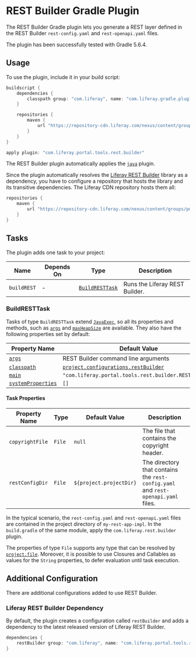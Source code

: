 # REST Builder Gradle Plugin

The REST Builder Gradle plugin lets you generate a REST layer defined in the
REST Builder `rest-config.yaml` and `rest-openapi.yaml` files.

The plugin has been successfully tested with Gradle 5.6.4.

## Usage

To use the plugin, include it in your build script:

```gradle
buildscript {
	dependencies {
		classpath group: "com.liferay", name: "com.liferay.gradle.plugins.rest.builder", version: "1.0.68"
	}

	repositories {
		maven {
			url "https://repository-cdn.liferay.com/nexus/content/groups/public"
		}
	}
}

apply plugin: "com.liferay.portal.tools.rest.builder"
```

The REST Builder plugin automatically applies the [`java`](https://docs.gradle.org/current/userguide/java_plugin.html)
plugin.

Since the plugin automatically resolves the [Liferay REST Builder](https://github.com/liferay/liferay-portal/tree/master/modules/util/portal-tools-rest-builder)
library as a dependency, you have to configure a repository that hosts the
library and its transitive dependencies. The Liferay CDN repository hosts them
all:

```gradle
repositories {
	maven {
		url "https://repository-cdn.liferay.com/nexus/content/groups/public"
	}
}
```

## Tasks

The plugin adds one task to your project:

Name | Depends On | Type | Description
---- | ---------- | ---- | -----------
`buildREST` | \- | [`BuildRESTTask`](#buildresttask) | Runs the Liferay REST Builder.

### BuildRESTTask

Tasks of type `BuildRESTTask` extend [`JavaExec`](https://docs.gradle.org/current/dsl/org.gradle.api.tasks.JavaExec.html),
so all its properties and methods, such as [`args`](https://docs.gradle.org/current/dsl/org.gradle.api.tasks.JavaExec.html#org.gradle.api.tasks.JavaExec:args(java.lang.Iterable))
and [`maxHeapSize`](https://docs.gradle.org/current/dsl/org.gradle.api.tasks.JavaExec.html#org.gradle.api.tasks.JavaExec:maxHeapSize)
are available. They also have the following properties set by default:

Property Name | Default Value
------------- | -------------
[`args`](https://docs.gradle.org/current/dsl/org.gradle.api.tasks.JavaExec.html#org.gradle.api.tasks.JavaExec:args) | REST Builder command line arguments
[`classpath`](https://docs.gradle.org/current/dsl/org.gradle.api.tasks.JavaExec.html#org.gradle.api.tasks.JavaExec:classpath) | [`project.configurations.restBuilder`](#liferay-rest-builder-dependency)
[`main`](https://docs.gradle.org/current/dsl/org.gradle.api.tasks.JavaExec.html#org.gradle.api.tasks.JavaExec:main) | `"com.liferay.portal.tools.rest.builder.RESTBuilder"`
[`systemProperties`](https://docs.gradle.org/current/dsl/org.gradle.api.tasks.JavaExec.html#org.gradle.api.tasks.JavaExec:systemProperties) | `[]`

#### Task Properties

Property Name | Type | Default Value | Description
------------- | ---- | ------------- | -----------
`copyrightFile` | `File` | `null` | The file that contains the copyright header.
`restConfigDir` | `File` |`${project.projectDir}` | The directory that contains the `rest-config.yaml` and `rest-openapi.yaml` files.

In the typical scenario, the `rest-config.yaml` and `rest-openapi.yaml` files
are contained in the project directory of `my-rest-app-impl`. In the
`build.gradle` of the same module, apply the `com.liferay.rest.builder` plugin.

The properties of type `File` supports any type that can be resolved by
[`project.file`](https://docs.gradle.org/current/dsl/org.gradle.api.Project.html#org.gradle.api.Project:file(java.lang.Object)).
Moreover, it is possible to use Closures and Callables as values for the
`String` properties, to defer evaluation until task execution.

## Additional Configuration

There are additional configurations added to use REST Builder.

### Liferay REST Builder Dependency

By default, the plugin creates a configuration called `restBuilder` and adds
a dependency to the latest released version of Liferay REST Builder.

```gradle
dependencies {
	restBuilder group: "com.liferay", name: "com.liferay.portal.tools.rest.builder", version: "1.0.68"
}
```